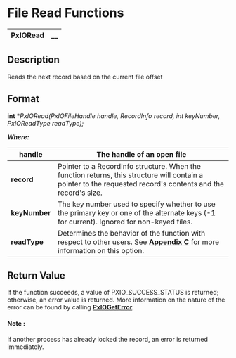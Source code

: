 # File Read Functions 

**PxIORead** |  **__**  
---|---  
  
## Description

Reads the next record based on the current file offset

## Format

**int** **PxIORead(PxIOFileHandle handle, RecordInfo *record, int keyNumber, PxIOReadType readType);**

**_Where:_**

**handle** |  The handle of an open file  
---|---  
**record** |  Pointer to a RecordInfo structure. When the function returns, this structure will contain a pointer to the requested record's contents and the record's size.  
**keyNumber** |  The key number used to specify whether to use the primary key or one of the alternate keys (-1 for current). Ignored for non-keyed files.  
**readType** |  Determines the behavior of the function with respect to other users. See **[Appendix C](../Appendix%20References/Appendix%20C.md)** for more information on this option.  
  
## Return Value

If the function succeeds, a value of PXIO_SUCCESS_STATUS is returned; otherwise, an error value is returned. More information on the nature of the error can be found by calling **[PxIOGetError](../Error%20Functions/PxIOGetError.md)**.

#### **Note** :  
If another process has already locked the record, an error is returned immediately.
